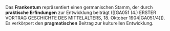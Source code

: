 
Das **Frankentum** repräsentiert einen germanischen Stamm, der durch **praktische Erfindungen** zur Entwicklung beiträgt ([[GA051 (4.) ERSTER VORTRAG GESCHICHTE DES MITTELALTERS, 18. Oktober 1904|GA051/4]]). Es verkörpert den **pragmatischen** Beitrag zur kulturellen Entwicklung.
